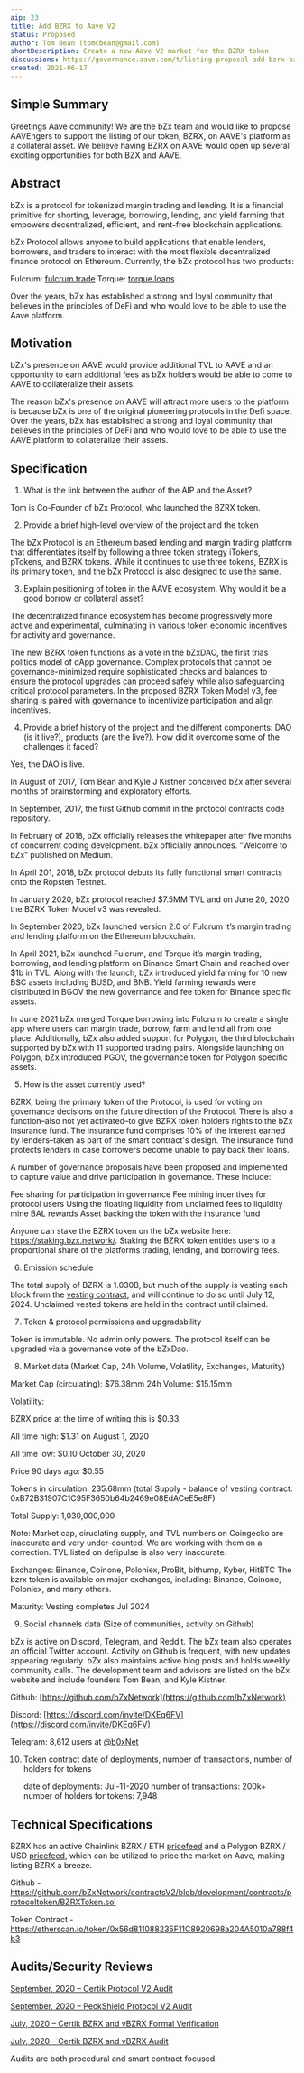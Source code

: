 ```yaml
---
aip: 23
title: Add BZRX to Aave V2
status: Proposed
author: Tom Bean (tomcbean@gmail.com)
shortDescription: Create a new Aave V2 market for the BZRX token
discussions: https://governance.aave.com/t/listing-proposal-add-bzrx-bzx-protocol-token/2406
created: 2021-06-17
---
```


## Simple Summary

Greetings Aave community! We are the bZx team and would like to propose AAVEngers to support the listing of our token, BZRX, on AAVE's platform as a collateral asset. We believe having BZRX on AAVE would open up several exciting opportunities for both BZX and AAVE.

## Abstract

bZx is a protocol for tokenized margin trading and lending. It is a financial primitive for shorting, leverage, borrowing, lending, and yield farming that empowers decentralized, efficient, and rent-free blockchain applications.

bZx Protocol allows anyone to build applications that enable lenders, borrowers, and traders to interact with the most flexible decentralized finance protocol on Ethereum. Currently, the bZx protocol has two products: 

Fulcrum: [fulcrum.trade](https://fulcrum.trade/)
Torque: [torque.loans](https://torque.loans/)

Over the years, bZx has established a strong and loyal community that believes in the principles of DeFi and who would love to be able to use the Aave platform.

## Motivation

bZx's presence on AAVE would provide additional TVL to AAVE and an opportunity to earn additional fees as bZx holders would be able to come to AAVE to collateralize their assets.

The reason bZx's presence on AAVE will attract more users to the platform is because bZx is one of the original pioneering protocols in the Defi space. Over the years, bZx has established a strong and loyal community that believes in the principles of DeFi and who would love to be able to use the AAVE platform to collateralize their assets.

## Specification

1. What is the link between the author of the AIP and the Asset?

Tom is Co-Founder of bZx Protocol, who launched the BZRX token.

2. Provide a brief high-level overview of the project and the token

The bZx Protocol is an Ethereum based lending and margin trading platform that differentiates itself by following a three token strategy iTokens, pTokens, and BZRX tokens. While it continues to use three tokens, BZRX is its primary token, and the bZx Protocol is also designed to use the same.

3. Explain positioning of token in the AAVE ecosystem. Why would it be a good borrow or collateral asset?

The decentralized finance ecosystem has become progressively more active and experimental, culminating in various token economic incentives for activity and governance.

The new BZRX token functions as a vote in the bZxDAO, the first trias politics model of dApp governance. Complex protocols that cannot be governance-minimized require sophisticated checks and balances to ensure the protocol upgrades can proceed safely while also safeguarding critical protocol parameters. In the proposed BZRX Token Model v3, fee sharing is paired with governance to incentivize participation and align incentives.

4. Provide a brief history of the project and the different components: DAO (is it live?), products (are the live?). How did it overcome some of the challenges it faced?

Yes, the DAO is live. 

In August of 2017, Tom Bean and Kyle J Kistner conceived bZx after several months of brainstorming and exploratory efforts. 

In September, 2017, the first Github commit in the protocol contracts code repository.

In February of 2018, bZx officially releases the whitepaper after five months of concurrent coding development. bZx officially announces. “Welcome to bZx” published on Medium.

In April 201, 2018, bZx protocol debuts its fully functional smart contracts onto the Ropsten Testnet.

In January 2020, bZx protocol reached $7.5MM TVL and on June 20, 2020 the BZRX Token Model v3 was revealed.

In September 2020, bZx launched version 2.0 of Fulcrum it’s margin trading and lending platform on the Ethereum blockchain. 

In April 2021, bZx launched Fulcrum, and Torque it’s margin trading, borrowing, and lending platform on Binance Smart Chain and reached over $1b in TVL. Along with the launch, bZx introduced yield farming for 10 new BSC assets including BUSD, and BNB. Yield farming rewards were distributed in BGOV the new governance and fee token for Binance specific assets.

In June 2021 bZx merged Torque borrowing into Fulcrum to create a single app where users can margin trade, borrow, farm and lend all from one place. Additionally, bZx also added support for Polygon, the third blockchain supported by bZx with 11 supported trading pairs. Alongside launching on Polygon, bZx introduced PGOV, the governance token for Polygon specific assets. 

5. How is the asset currently used?

BZRX, being the primary token of the Protocol, is used for voting on governance decisions on the future direction of the Protocol. There is also a function–also not yet activated–to give BZRX token holders rights to the bZx insurance fund. The insurance fund comprises 10% of the interest earned by lenders–taken as part of the smart contract's design. The insurance fund protects lenders in case borrowers become unable to pay back their loans.

A number of governance proposals have been proposed and implemented to capture value and drive participation in governance. These include:

Fee sharing for participation in governance
Fee mining incentives for protocol users
Using the floating liquidity from unclaimed fees to liquidity mine BAL rewards
Asset backing the token with the insurance fund

Anyone can stake the BZRX token on the bZx website here: https://staking.bzx.network/. Staking the BZRX token entitles users to a proportional share of the platforms trading, lending, and borrowing fees.

6. Emission schedule

The total supply of BZRX is 1.030B, but much of the supply is vesting each block from the [vesting contract](https://etherscan.io/address/0xB72B31907C1C95F3650b64b2469e08EdACeE5e8F), and will continue to do so until July 12, 2024. Unclaimed vested tokens are held in the contract until claimed.

7. Token & protocol permissions and upgradability

Token is immutable. No admin only powers. The protocol itself can be upgraded via a governance vote of the bZxDao.

8. Market data (Market Cap, 24h Volume, Volatility, Exchanges, Maturity)

  Market Cap (circulating): $76.38mm
  24h Volume: $15.15mm
  
  Volatility:

  BZRX price at the time of writing this is $0.33.
  
  All time high: $1.31 on August 1, 2020
  
  All time low: $0.10 October 30, 2020
  
  Price 90 days ago: $0.55  

  Tokens in circulation: 235.68mm (total Supply - balance of vesting contract: 0xB72B31907C1C95F3650b64b2469e08EdACeE5e8F)
  
  Total Supply: 1,030,000,000

  Note: Market cap, ciruclating supply, and TVL numbers on Coingecko are inaccurate and very under-counted. We are working with them on a correction. TVL listed on defipulse is also very inaccurate.

  Exchanges: Binance, Coinone, Poloniex, ProBit, bithump, Kyber, HitBTC
  The bzrx token is available on major exchanges, including: Binance, Coinone, Poloniex, and many others.

  Maturity: Vesting completes Jul 2024

9. Social channels data (Size of communities, activity on Github)

bZx is active on Discord, Telegram, and Reddit. The bZx team also operates an official Twitter account. Activity on Github is frequent, with new updates appearing regularly. bZx also maintains active blog posts and holds weekly community calls. The development team and advisors are listed on the bZx website and include founders Tom Bean, and Kyle Kistner.

Github: [https://github.com/bZxNetwork](https://github.com/bZxNetwork)

Discord: [https://discord.com/invite/DKEq6FV](https://discord.com/invite/DKEq6FV)

Telegram: 8,612 users at [@b0xNet](https://t.me/b0xNet)

10. Token contract date of deployments, number of transactions, number of holders for tokens

    date of deployments: Jul-11-2020
    number of transactions: 200k+
    number of holders for tokens: 7,948

## Technical Specifications

BZRX has an active Chainlink BZRX / ETH [pricefeed](https://docs.chain.link/docs/ethereum-addresses/) and a Polygon BZRX / USD [pricefeed](https://docs.chain.link/docs/matic-addresses/), which can be utilized to price the market on Aave, making listing BZRX a breeze.

Github - https://github.com/bZxNetwork/contractsV2/blob/development/contracts/protocoltoken/BZRXToken.sol

Token Contract - https://etherscan.io/token/0x56d811088235F11C8920698a204A5010a788f4b3

## Audits/Security Reviews

  [September, 2020 – Certik Protocol V2 Audit](https://bzx.network/pdfs/bZx_v2_Audit%E2%80%93Report_CertiK.pdf)

  [September, 2020 – PeckShield Protocol V2 Audit](https://bzx.network/pdfs/peckshield-audit-report-bZxV2-v1.0rc1.pdf)

  [July, 2020 – Certik BZRX and vBZRX Formal Verification](https://bzx.network/pdfs/BZRX_vBZRX_CertiK_Verification_Report_1_07_11_2020.pdf)

  [July, 2020 – Certik BZRX and vBZRX Audit](https://bzx.network/pdfs/BZRX_vBZRX_CertiK_Report_1_07_11_2020.pdf)

  Audits are both procedural and smart contract focused.
